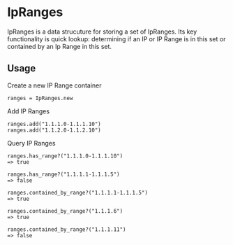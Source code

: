 IpRanges
============

IpRanges is a data strucuture for storing a set of IpRanges.  Its key functionality 
is quick lookup: determining if an IP or IP Range is in this set or contained by an
Ip Range in this set.


Usage
--------

Create a new IP Range container

    ranges = IpRanges.new

Add IP Ranges

    ranges.add("1.1.1.0-1.1.1.10")
    ranges.add("1.1.2.0-1.1.2.10")

Query IP Ranges

    ranges.has_range?("1.1.1.0-1.1.1.10")
    => true

    ranges.has_range?("1.1.1.1-1.1.1.5")
    => false

    ranges.contained_by_range?("1.1.1.1-1.1.1.5")
    => true

    ranges.contained_by_range?("1.1.1.6")
    => true

    ranges.contained_by_range?("1.1.1.11")
    => false

